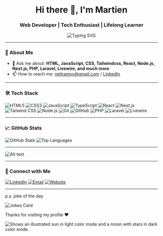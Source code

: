 <h1 align="center">Hi there 👋, I'm Martien</h1>
<h3 align="center">Web Developer | Tech Enthusiast | Lifelong Learner</h3>

<p align="center">
  <img src="https://readme-typing-svg.demolab.com?font=Fira+Code&duration=2000&pause=1000&center=true&width=435&lines=Full-stack+developer;Open-source+contributor;Always+learning+new+tech!" alt="Typing SVG" />
</p>

---

### 🌟 About Me
- 💬 Ask me about: **HTML, JavaScript, CSS, Tailwindcss, React, Node.js, Next.js, PHP, Laravel, Livewire, and much more**
- 📫 How to reach me: [neitramvv@gmail.com](mailto:neitramvv@gmail.com) / [LinkedIn](https://www.linkedin.com/in/martien-van-vliet-64b934221)

---

### 🛠️ Tech Stack

![HTML5](https://img.shields.io/badge/-HTML5-E34F26?style=flat&logo=html5&logoColor=white)
![CSS3](https://img.shields.io/badge/-CSS3-1572B6?style=flat&logo=css3)
![JavaScript](https://img.shields.io/badge/-JavaScript-F7DF1E?style=flat&logo=javascript&logoColor=black)
![TypeScript](https://img.shields.io/badge/-TypeScript-3178C6?style=flat&logo=typescript&logoColor=white)
![React](https://img.shields.io/badge/-React-61DAFB?style=flat&logo=react)
![Next.js](https://img.shields.io/badge/-Next.js-000000?style=flat&logo=next.js)
![Tailwind CSS](https://img.shields.io/badge/-Tailwind_CSS-38B2AC?style=flat&logo=tailwind-css)
![Node.js](https://img.shields.io/badge/-Node.js-339933?style=flat&logo=node.js)
![Git](https://img.shields.io/badge/-Git-F05032?style=flat&logo=git&logoColor=white)
![GitHub](https://img.shields.io/badge/-GitHub-181717?style=flat&logo=github)
![PHP](https://img.shields.io/badge/-PHP-777BB4?style=flat&logo=php)
![Laravel](https://img.shields.io/badge/-Laravel-EF3E30?style=flat&logo=laravel)
![Livewire](https://img.shields.io/badge/-Livewire-3B82F6?style=flat&logo=livewire)

---

### 📈 GitHub Stats

<img src="https://github-readme-stats.vercel.app/api?username=Webbeuker-Martien&show_icons=true&theme=tokyonight" alt="GitHub Stats" />

<img src="https://github-readme-stats.vercel.app/api/top-langs/?username=Webbeuker-Martien&layout=compact&theme=tokyonight" alt="Top Languages" />

---

![Alt text](https://spotify-recently-played-readme.vercel.app/api?user=314rvqem6oemkjujjxfbg3mxez5i&unique=true&count=2)

---

### 🔗 Connect with Me

<p align="left">
  <a href="https://www.linkedin.com/in/martien-van-vliet-64b934221" target="_blank"><img alt="LinkedIn" src="https://img.shields.io/badge/LinkedIn-blue?style=flat&logo=linkedin"></a>
  <a href="mailto:neitramvv@gmail.com"><img alt="Email" src="https://img.shields.io/badge/Email-red?style=flat&logo=gmail&logoColor=white"></a>
  <a href="https://martienvanvliet.nl" target="_blank"><img alt="Website" src="https://img.shields.io/badge/Website-black?style=flat&logo=google-chrome"></a>
</p>

---

p.s. joke of the day

![Jokes Card](https://readme-jokes.vercel.app/api)

Thanks for visiting my profile ❤️

<picture width="200" height="200">
  <source media="(prefers-color-scheme: dark)" srcset="https://martienvanvliet.nl/github-ninja.png">
  <img alt="Shows an illustrated sun in light color mode and a moon with stars in dark color mode." src="https://martienvanvliet.nl/github-wizard.png">
</picture>

